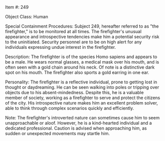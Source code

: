Item #: 249

Object Class: Human

Special Containment Procedures: Subject 249, hereafter referred to as "the firefighter," is to be monitored at all times. The firefighter's unusual appearance and introspective tendencies make him a potential security risk to the uninitiated. Security personnel are to be on high alert for any individuals expressing undue interest in the firefighter.

Description: The firefighter is of the species Homo sapiens and appears to be a male. He wears normal glasses, a medical mask over his mouth, and is often seen with a gold chain around his neck. Of note is a distinctive dark spot on his mouth. The firefighter also sports a gold earring in one ear.

Personality: The firefighter is a reflective individual, prone to getting lost in thought or daydreaming. He can be seen walking into poles or tripping over objects due to his absent-mindedness. Despite this, he is a valuable member of society, working as a firefighter to serve and protect the citizens of the city. His introspective nature makes him an excellent problem solver, able to think through complex scenarios quickly and efficiently. 

Note: The firefighter's introverted nature can sometimes cause him to seem unapproachable or aloof. However, he is a kind-hearted individual and a dedicated professional. Caution is advised when approaching him, as sudden or unexpected movements may startle him.